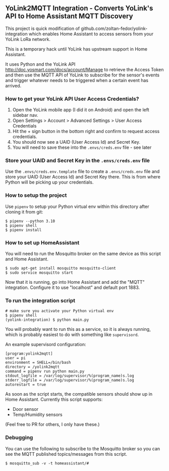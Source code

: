 ## YoLink2MQTT Integration - Converts YoLink's API to Home Assistant MQTT Discovery

This project is quick modification of github.com/zoltan-fedor/yolink-integration
which enables Home Assistant to access sensors from your YoLink LoRa network.

This is a temporary hack until YoLink has upstream support in Home Assistant.

It uses Python and the YoLink API http://doc.yosmart.com/docs/account/Manage to retrieve
the Access Token and then use the MQTT API of YoLink to subscribe for the sensor's events
and trigger whatever needs to be triggered when a certain event has arrived.

### How to get your YoLink API User Access Credentials?

1. Open the YoLink mobile app (I did it on Android) and open the left sidebar nav.
2. Open Settings > Account > Advanced Settings > User Access Credentials
3. Hit the + sign button in the bottom right and confirm to request access credentials.
4. You should now see a UAID (User Access Id) and Secret Key.
5. You will need to save these into the  `.envs/creds.env` file - see later

### Store your UAID and Secret Key in the `.envs/creds.env` file

Use the `.envs/creds.env.template` file to create a `.envs/creds.env` file and
store your UAID (User Access Id) and Secret Key there. This is from where
Python will be picking up your credentials.

### How to setup the project

Use `pipenv` to setup your Python virtual env within this directory
after cloning it from git:
```
$ pipenv --python 3.10
$ pipenv shell
$ pipenv install
```

### How to set up HomeAssistant

You will need to run the Mosquitto broker on the same device as this script and
Home Assistant.

```
$ sudo apt-get install mosquitto mosquitto-client
$ sudo service mosquitto start
```

Now that it is running, go into Home Assistant and add the "MQTT" integration.
Configure it to use "localhost" and default port 1883.

### To run the integration script

```
# make sure you activate your Python virtual env
$ pipenv shell
(yolink-integration) $ python main.py
```

You will probably want to run this as a service, so it is always running,
which is probably easiest to do with something like `supervisord`.

An example supervisord configuration:
```
[program:yolink2mqtt]
user = pi
environment = SHELL=/bin/bash
directory = /yolink2mqtt
command = pipenv run python main.py
stdout_logfile = /var/log/supervisor/%(program_name)s.log
stderr_logfile = /var/log/supervisor/%(program_name)s.log
autorestart = true
```

As soon as the script starts, the compatible sensors should show up in Home Assistant.
Currently this script supports:
* Door sensor
* Temp/Humidity sensors

(Feel free to PR for others, I only have these.)

### Debugging

You can use the following to subscribe to the Mosquitto broker so you can see
the MQTT published topics/messages from this script.
```
$ mosquitto_sub -v -t homeassistant/#
```
